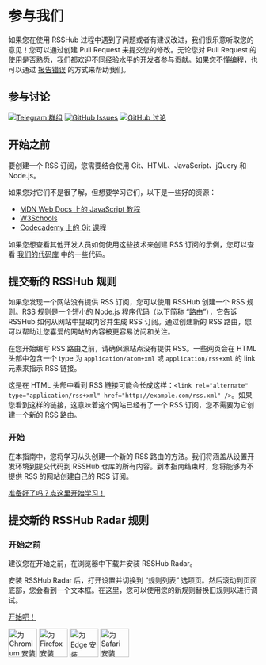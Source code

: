 # 参与我们

如果您在使用 RSSHub 过程中遇到了问题或者有建议改进，我们很乐意听取您的意见！您可以通过创建 Pull Request 来提交您的修改。无论您对 Pull Request 的使用是否熟悉，我们都欢迎不同经验水平的开发者参与贡献。如果您不懂编程，也可以通过 [报告错误](https://github.com/DIYgod/RSSHub/issues) 的方式来帮助我们。

## 参与讨论

[![Telegram 群组](https://img.shields.io/badge/chat-telegram-brightgreen.svg?logo=telegram\&style=for-the-badge)](https://t.me/rsshub) [![GitHub Issues](https://img.shields.io/github/issues/DIYgod/RSSHub?color=bright-green\&logo=github\&style=for-the-badge)](https://github.com/DIYgod/RSSHub/issues) [![GitHub 讨论](https://img.shields.io/github/discussions/DIYgod/RSSHub?logo=github\&style=for-the-badge)](https://github.com/DIYgod/RSSHub/discussions)

## 开始之前

要创建一个 RSS 订阅，您需要结合使用 Git、HTML、JavaScript、jQuery 和 Node.js。

如果您对它们不是很了解，但想要学习它们，以下是一些好的资源：

-   [MDN Web Docs 上的 JavaScript 教程](https://developer.mozilla.org/en-US/docs/Web/JavaScript#tutorials)
-   [W3Schools](https://www.w3schools.com/)
-   [Codecademy 上的 Git 课程](https://www.codecademy.com/learn/learn-git)

如果您想查看其他开发人员如何使用这些技术来创建 RSS 订阅的示例，您可以查看 [我们的代码库](https://github.com/DIYgod/RSSHub/tree/master/lib/v2) 中的一些代码。

## 提交新的 RSSHub 规则

如果您发现一个网站没有提供 RSS 订阅，您可以使用 RSSHub 创建一个 RSS 规则。RSS 规则是一个短小的 Node.js 程序代码（以下简称 “路由”），它告诉 RSSHub 如何从网站中提取内容并生成 RSS 订阅。通过创建新的 RSS 路由，您可以帮助让您喜爱的网站的内容被更容易访问和关注。

在您开始编写 RSS 路由之前，请确保源站点没有提供 RSS。一些网页会在 HTML 头部中包含一个 type 为 `application/atom+xml` 或 `application/rss+xml` 的 link 元素来指示 RSS 链接。

这是在 HTML 头部中看到 RSS 链接可能会长成这样：`<link rel="alternate" type="application/rss+xml" href="http://example.com/rss.xml" />`。如果您看到这样的链接，这意味着这个网站已经有了一个 RSS 订阅，您不需要为它创建一个新的 RSS 路由。

### 开始

在本指南中，您将学习从头创建一个新的 RSS 路由的方法。我们将涵盖从设置开发环境到提交代码到 RSSHub 仓库的所有内容。到本指南结束时，您将能够为不提供 RSS 的网站创建自己的 RSS 订阅。

[准备好了吗？点这里开始学习！](/joinus/new-rss/prerequisites.html)

## 提交新的 RSSHub Radar 规则

### 开始之前

建议您在开始之前，在浏览器中下载并安装 RSSHub Radar。

安装 RSSHub Radar 后，打开设置并切换到 “规则列表” 选项页。然后滚动到页面底部，您会看到一个文本框。在这里，您可以使用您的新规则替换旧规则以进行调试。

[开始吧！](/joinus/new-radar.html)

<a href="https://chrome.google.com/webstore/detail/rsshub-radar/kefjpfngnndepjbopdmoebkipbgkggaa" target="_blank" rel="noopener noreferrer"><img src="https://storage.googleapis.com/web-dev-uploads/image/WlD8wC6g8khYWPJUsQceQkhXSlv1/UV4C4ybeBTsZt43U4xis.png" alt="为 Chromium 安装 RSSHub Radar" height="58"></a> <a href="https://addons.mozilla.org/firefox/addon/rsshub-radar/" target="_blank" rel="noopener noreferrer"><img src="https://blog.mozilla.org/addons/files/2020/04/get-the-addon-fx-apr-2020.svg" alt="为 Firefox 安装 RSSHub Radar for " height="58"></a> <a href="https://microsoftedge.microsoft.com/addons/detail/rsshub-radar/gangkeiaobmjcjokiofpkfpcobpbmnln" target="_blank" rel="noopener noreferrer"><img src="https://wsrv.nl/?url=https://upload.wikimedia.org/wikipedia/commons/f/f7/Get_it_from_Microsoft_Badge.svg" alt="为 Edge 安装 RSSHub Radar" height="58"></a> <a href="https://apps.apple.com/us/app/rsshub-radar/id1610744717" target="_blank" rel="noopener noreferrer"><img src="https://developer.apple.com/news/images/download-on-the-app-store-badge.png" alt="为 Safari 安装 RSSHub Radar" height="58"></a>
